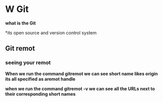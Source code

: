 # W Git  
**what is the Git**

*its open source and version control system 


## Git remot

### seeing your remot 

**When we run the command gitremot we can see short name likes origin its all specified as aremot handle**

**when we run the command gitremot -v we can see all the URLs next to their corresponding short names**


